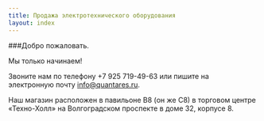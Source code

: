 ```yaml
---
title: Продажа электротехнического оборудования
layout: index
---
```

###Добро пожаловать.

Мы только начинаем!

Звоните нам по&nbsp;телефону +7&nbsp;925&nbsp;719-49-63 или пишите на электронную&nbsp;почту [info@quantares.ru](info@quantares.ru).

Наш магазин расположен в павильоне&nbsp;B8 (он&nbsp;же&nbsp;C8) в торговом центре «Техно-Холл» на Волгоградском&nbsp;проспекте в доме&nbsp;32, корпусе&nbsp;8.
